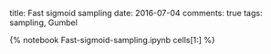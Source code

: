 title: Fast sigmoid sampling
date: 2016-07-04
comments: true
tags: sampling, Gumbel

{% notebook Fast-sigmoid-sampling.ipynb cells[1:] %}

